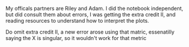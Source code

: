 My officals partners are Riley and Adam. I did the notebook independent, but did consult them about errors, I was getting 
the extra credit II, and reading resources to understand how to interpret the plots.

Do omit extra credit II, a new error arose using that matric, essenatilly saying the X is singular, so it wouldn't work for that metric
